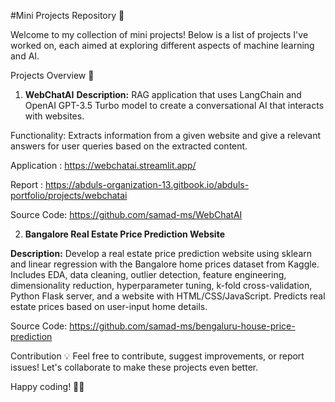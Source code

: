 #Mini Projects Repository 🚀

Welcome to my collection of mini projects! Below is a list of projects I've worked on, each aimed at exploring different aspects of machine learning and AI.

Projects Overview 📝

1. **WebChatAI**
**Description:** RAG application that uses LangChain and OpenAI GPT-3.5 Turbo model to create a conversational AI that interacts with websites.

Functionality: Extracts information from a given website and give a relevant answers for user queries based on the extracted content.

Application  : https://webchatai.streamlit.app/

Report : https://abduls-organization-13.gitbook.io/abduls-portfolio/projects/webchatai

Source Code: https://github.com/samad-ms/WebChatAI

2. **Bangalore  Real Estate Price Prediction Website**

**Description:** Develop a real estate price prediction website using sklearn and linear regression with the Bangalore home prices dataset from Kaggle. Includes EDA, data cleaning, outlier detection, feature engineering, dimensionality reduction, hyperparameter tuning, k-fold cross-validation, Python Flask server, and a website with HTML/CSS/JavaScript. Predicts real estate prices based on user-input home details.

Source Code: https://github.com/samad-ms/bengaluru-house-price-prediction



Contribution 💡
Feel free to contribute, suggest improvements, or report issues! Let's collaborate to make these projects even better.

Happy coding! 🚀🔥


